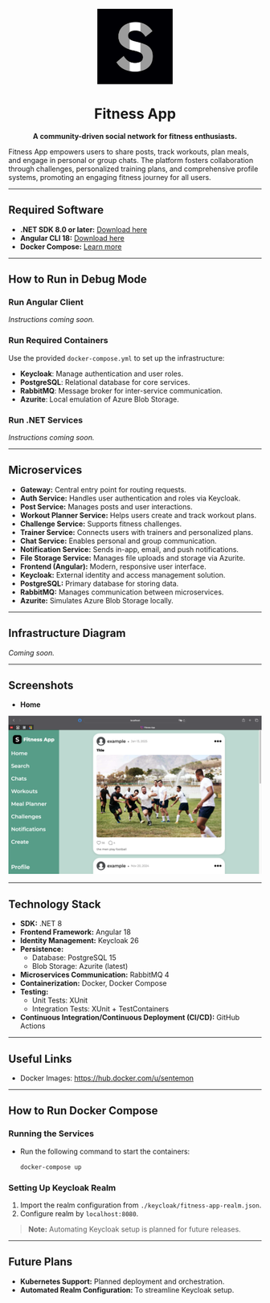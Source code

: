 <p align="center">
  <img src="./img/logo.png" width="150" height="150" alt="Fitness App Logo"/>
</p>

<div align="center">
  <h1>Fitness App</h1>
</div>

<p align="center">
  <strong>A community-driven social network for fitness enthusiasts.</strong>
</p>

Fitness App empowers users to share posts, track workouts, plan meals, and engage in personal or group chats. The platform fosters collaboration through challenges, personalized training plans, and comprehensive profile systems, promoting an engaging fitness journey for all users.


---

## Required Software

- **.NET SDK 8.0 or later:** [Download here](https://dotnet.microsoft.com/en-us/download)
- **Angular CLI 18:** [Download here](https://angular.io/cli)
- **Docker Compose:** [Learn more](https://docs.docker.com/compose/)

---

## How to Run in Debug Mode

### Run Angular Client

*Instructions coming soon.*

### Run Required Containers

Use the provided `docker-compose.yml` to set up the infrastructure:

- **Keycloak**: Manage authentication and user roles.
- **PostgreSQL**: Relational database for core services.
- **RabbitMQ**: Message broker for inter-service communication.
- **Azurite**: Local emulation of Azure Blob Storage.

### Run .NET Services

*Instructions coming soon.*

---

## Microservices

- **Gateway:** Central entry point for routing requests.
- **Auth Service:** Handles user authentication and roles via Keycloak.
- **Post Service:** Manages posts and user interactions.
- **Workout Planner Service:** Helps users create and track workout plans.
- **Challenge Service:** Supports fitness challenges.
- **Trainer Service:** Connects users with trainers and personalized plans.
- **Chat Service:** Enables personal and group communication.
- **Notification Service:** Sends in-app, email, and push notifications.
- **File Storage Service:** Manages file uploads and storage via Azurite.
- **Frontend (Angular):** Modern, responsive user interface.
- **Keycloak:** External identity and access management solution.
- **PostgreSQL:** Primary database for storing data.
- **RabbitMQ:** Manages communication between microservices.
- **Azurite:** Simulates Azure Blob Storage locally.

---

## Infrastructure Diagram

*Coming soon.*

---

## Screenshots

- **Home**
<img src="./img/home.png" alt="Fitness App Home Page"/>

---

## Technology Stack

- **SDK:** .NET 8
- **Frontend Framework:** Angular 18
- **Identity Management:** Keycloak 26
- **Persistence:**
    - Database: PostgreSQL 15
    - Blob Storage: Azurite (latest)
- **Microservices Communication:** RabbitMQ 4
- **Containerization:** Docker, Docker Compose
- **Testing:**
    - Unit Tests: XUnit
    - Integration Tests: XUnit + TestContainers
- **Continuous Integration/Continuous Deployment (CI/CD):** GitHub Actions

---

## Useful Links

- Docker Images: https://hub.docker.com/u/sentemon

---

## How to Run Docker Compose

### Running the Services

- Run the following command to start the containers:

  ```bash
  docker-compose up
  ```
  
### Setting Up Keycloak Realm

1. Import the realm configuration from `./keycloak/fitness-app-realm.json`.
2. Configure realm by `localhost:8080`.

> **Note:** Automating Keycloak setup is planned for future releases.

---

## Future Plans

- **Kubernetes Support:** Planned deployment and orchestration.
- **Automated Realm Configuration:** To streamline Keycloak setup.
